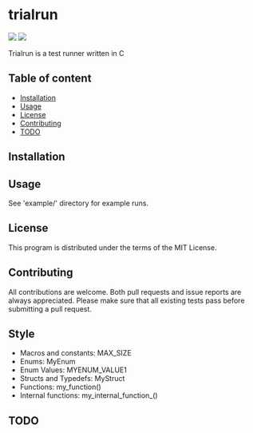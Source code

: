 
# trialrun

![](https://github.com/unlink2/trialrun/actions/workflows/build.yml/badge.svg)
![](https://github.com/unlink2/trialrun/actions/workflows/test.yml/badge.svg)

Trialrun is a test runner written in C

## Table of content

- [Installation](#Installation)
- [Usage](#Usage)
- [License](#License)
- [Contributing](#Contributing)
- [TODO](#TODO)

## Installation


## Usage

See 'example/' directory for example runs.

## License

This program is distributed under the terms of the MIT License.

## Contributing

All contributions are welcome.
Both pull requests and issue reports are always appreciated.
Please make sure that all existing tests pass before submitting a pull request.

## Style

- Macros and constants: MAX_SIZE
- Enums: MyEnum
- Enum Values: MYENUM_VALUE1
- Structs and Typedefs: MyStruct
- Functions: my_function()
- Internal functions: my_internal_function_()

## TODO

